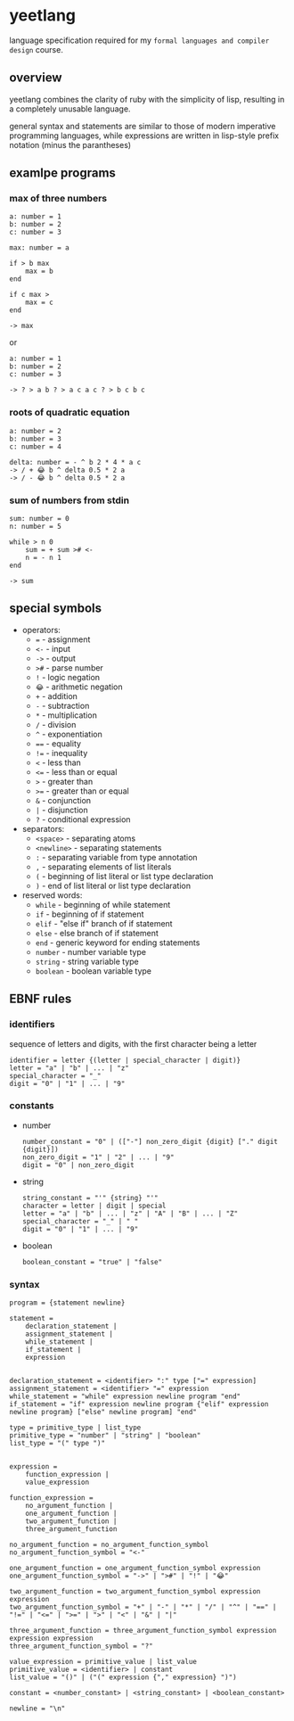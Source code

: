 # yeetlang

language specification required for my `formal languages and compiler design` course.



## overview

yeetlang combines the clarity of ruby with the simplicity of lisp, resulting in a completely unusable language.

general syntax and statements are similar to those of modern imperative programming languages, while expressions are written in lisp-style prefix notation (minus the parantheses)

## examlpe programs

### max of three numbers

```yeet
a: number = 1
b: number = 2
c: number = 3

max: number = a

if > b max
    max = b
end

if c max >
    max = c
end

-> max
```

or

```yeet
a: number = 1
b: number = 2
c: number = 3

-> ? > a b ? > a c a c ? > b c b c
```


### roots of quadratic equation

```yeet
a: number = 2
b: number = 3
c: number = 4

delta: number = - ^ b 2 * 4 * a c
-> / + 😂 b ^ delta 0.5 * 2 a
-> / - 😂 b ^ delta 0.5 * 2 a
```

### sum of numbers from stdin

```yeet
sum: number = 0
n: number = 5

while > n 0
    sum = + sum ># <-
    n = - n 1
end

-> sum
```


## special symbols

- operators:
    - `=` - assignment
    - `<-` - input
    - `->` - output
    - `>#` - parse number
    - `!` - logic negation
    - `😂` - arithmetic negation
    - `+` - addition
    - `-` - subtraction
    - `*` - multiplication
    - `/` - division
    - `^` - exponentiation
    - `==` - equality
    - `!=` - inequality
    - `<` - less than
    - `<=` - less than or equal
    - `>` - greater than
    - `>=` - greater than or equal
    - `&` - conjunction
    - `|` - disjunction
    - `?` - conditional expression
- separators:
    - `<space>` - separating atoms
    - `<newline>` - separating statements
    - `:` - separating variable from type annotation
    - `,` - separating elements of list literals
    - `(` - beginning of list literal or list type declaration
    - `)` - end of list literal or list type declaration
- reserved words:
    - `while` - beginning of while statement
    - `if` - beginning of if statement
    - `elif` - "else if" branch of if statement
    - `else` - else branch of if statement
    - `end` - generic keyword for ending statements
    - `number` - number variable type
    - `string` - string variable type
    - `boolean` - boolean variable type



## EBNF rules

### identifiers

sequence of letters and digits, with the first character being a letter
```ebnf
identifier = letter {(letter | special_character | digit)}
letter = "a" | "b" | ... | "z"
special_character = "_"
digit = "0" | "1" | ... | "9"
```

### constants

- number
    ```ebnf
    number_constant = "0" | (["-"] non_zero_digit {digit} ["." digit {digit}])
    non_zero_digit = "1" | "2" | ... | "9"
    digit = "0" | non_zero_digit
    ```

- string
    ```ebnf
    string_constant = "'" {string} "'"
    character = letter | digit | special
    letter = "a" | "b" | ... | "z" | "A" | "B" | ... | "Z"
    special_character = "_" | " "
    digit = "0" | "1" | ... | "9"
    ```

- boolean
    ```ebnf
    boolean_constant = "true" | "false"
    ```


### syntax

```ebnf
program = {statement newline}

statement =
    declaration_statement |
    assignment_statement |
    while_statement |
    if_statement |
    expression
    

declaration_statement = <identifier> ":" type ["=" expression]
assignment_statement = <identifier> "=" expression
while_statement = "while" expression newline program "end"
if_statement = "if" expression newline program {"elif" expression newline program} ["else" newline program] "end"

type = primitive_type | list_type
primitive_type = "number" | "string" | "boolean"
list_type = "(" type ")"


expression =
    function_expression |
    value_expression

function_expression =
    no_argument_function |
    one_argument_function |
    two_argument_function |
    three_argument_function

no_argument_function = no_argument_function_symbol
no_argument_function_symbol = "<-"

one_argument_function = one_argument_function_symbol expression
one_argument_function_symbol = "->" | ">#" | "!" | "😂"

two_argument_function = two_argument_function_symbol expression expression
two_argument_function_symbol = "+" | "-" | "*" | "/" | "^" | "==" | "!=" | "<=" | ">=" | ">" | "<" | "&" | "|"

three_argument_function = three_argument_function_symbol expression expression expression 
three_argument_function_symbol = "?"

value_expression = primitive_value | list_value
primitive_value = <identifier> | constant
list_value = "()" | ("(" expression {"," expression} ")")

constant = <number_constant> | <string_constant> | <boolean_constant>

newline = "\n"

```